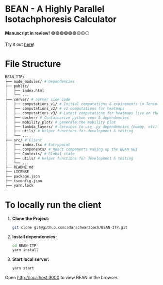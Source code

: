 # BEAN - A Highly Parallel Isotachphoresis Calculator
**Manuscript in review!** 🟢🟢🟢🟢🟢🟢🟡🟡⚪️


Try it out [here](https://adarschwarzbach.github.io/BEAN-ITP/)!

# File Structure
```sh
BEAN_ITP/
├── node_modules/ # Dependencies
├── public/
│   ├── index.html
│   └── ...
├── server/ # Server side code
│   ├── computations_v1/ # Initial computations & expirements in TensorFlow
│   ├── computations_v2/ # v2 computations for heatmaps
│   ├── computations_v3/ # Latest computations for heatmaps live on the site
│   ├── docker/ # Containarize python venv & dependencies 
│   ├── mobility_plot/ # generate the mobility plot 
│   ├── lambda_layers/ # Services to use .py dependencies (numpy, etc) in AWS Lambda
│   ├── utils/ # Helper functions for development & testing
│   └── ...
├── src/ # Client
│   ├── index.tsx # Entrypoint 
│   ├── components/ # React components making up the BEAN GUI
│   ├── Contexts/ # Global state
│   ├── utils/ # Helper functions for development & testing
│   └── ...
├── README.md 
├── LICENSE
├── package.json
├── tsconfig.json
├── yarn.lock
```

# To locally run the client 

1. **Clone the Project:**

   ```sh
   git clone git@github.com:adarschwarzbach/BEAN-ITP.git

2. **Install dependencies:**
    ```sh
    cd BEAN-ITP
    yarn install

3. **Start local server:**
    ```sh
    yarn start

Open [http://localhost:3000](http://localhost:3000) to view BEAN in the browser.
